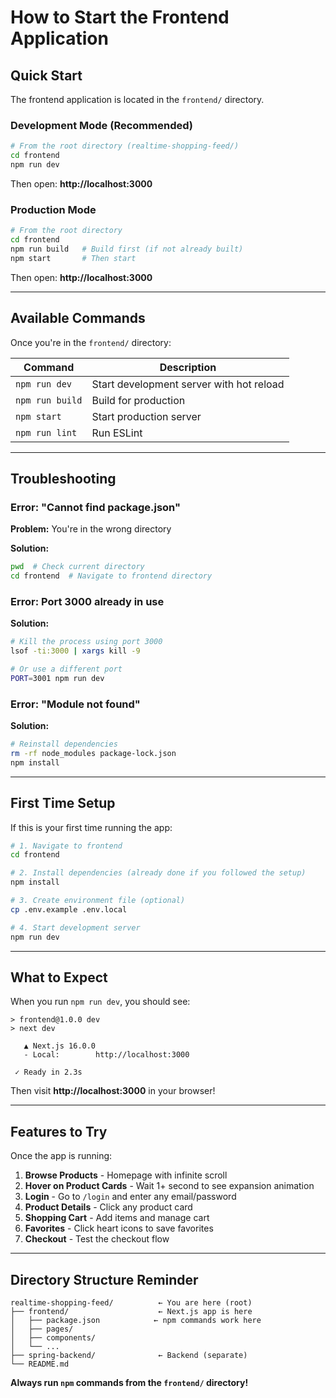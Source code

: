 # How to Start the Frontend Application

## Quick Start

The frontend application is located in the `frontend/` directory.

### Development Mode (Recommended)

```bash
# From the root directory (realtime-shopping-feed/)
cd frontend
npm run dev
```

Then open: **http://localhost:3000**

### Production Mode

```bash
# From the root directory
cd frontend
npm run build   # Build first (if not already built)
npm start       # Then start
```

Then open: **http://localhost:3000**

---

## Available Commands

Once you're in the `frontend/` directory:

| Command | Description |
|---------|-------------|
| `npm run dev` | Start development server with hot reload |
| `npm run build` | Build for production |
| `npm start` | Start production server |
| `npm run lint` | Run ESLint |

---

## Troubleshooting

### Error: "Cannot find package.json"

**Problem:** You're in the wrong directory

**Solution:**
```bash
pwd  # Check current directory
cd frontend  # Navigate to frontend directory
```

### Error: Port 3000 already in use

**Solution:**
```bash
# Kill the process using port 3000
lsof -ti:3000 | xargs kill -9

# Or use a different port
PORT=3001 npm run dev
```

### Error: "Module not found"

**Solution:**
```bash
# Reinstall dependencies
rm -rf node_modules package-lock.json
npm install
```

---

## First Time Setup

If this is your first time running the app:

```bash
# 1. Navigate to frontend
cd frontend

# 2. Install dependencies (already done if you followed the setup)
npm install

# 3. Create environment file (optional)
cp .env.example .env.local

# 4. Start development server
npm run dev
```

---

## What to Expect

When you run `npm run dev`, you should see:

```
> frontend@1.0.0 dev
> next dev

   ▲ Next.js 16.0.0
   - Local:        http://localhost:3000

 ✓ Ready in 2.3s
```

Then visit **http://localhost:3000** in your browser!

---

## Features to Try

Once the app is running:

1. **Browse Products** - Homepage with infinite scroll
2. **Hover on Product Cards** - Wait 1+ second to see expansion animation
3. **Login** - Go to `/login` and enter any email/password
4. **Product Details** - Click any product card
5. **Shopping Cart** - Add items and manage cart
6. **Favorites** - Click heart icons to save favorites
7. **Checkout** - Test the checkout flow

---

## Directory Structure Reminder

```
realtime-shopping-feed/          ← You are here (root)
├── frontend/                    ← Next.js app is here
│   ├── package.json            ← npm commands work here
│   ├── pages/
│   ├── components/
│   └── ...
├── spring-backend/              ← Backend (separate)
└── README.md
```

**Always run `npm` commands from the `frontend/` directory!**
